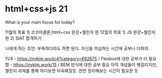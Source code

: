 # html+css+js 21

What is your main focus for today?

11월의 목표 1) 코코아클론;html+css 완강+챌린지 완
12월의 목표 1) JS 완강+챌린지 완 2) SIAT 합격하기

나에게 하는 조언: 부족하더라도 하면 된다. 자신을 의심하는 시간에 공부나 더하자.

11/4 - https://nykim.work/4?category=692675 / Flexbox에 대한 공부가 더 필요함 - https://nykim.work/15 / BEM 방식에 대한 공부 필요
아직 개념들이 헷갈리지만, 챌린지 과제를 통해 하다보면 익숙해질듯. 한번 정리해보는 시간이 필요한 듯
